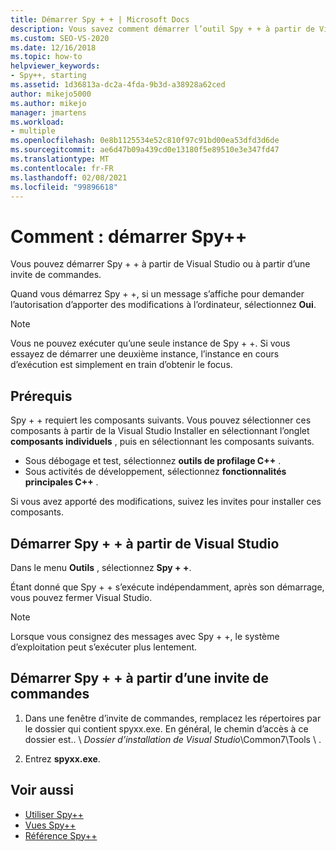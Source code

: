 ```yaml
---
title: Démarrer Spy + + | Microsoft Docs
description: Vous savez comment démarrer l’outil Spy + + à partir de Visual Studio ou à partir d’une invite de commandes lorsque vous souhaitez déboguer une solution.
ms.custom: SEO-VS-2020
ms.date: 12/16/2018
ms.topic: how-to
helpviewer_keywords:
- Spy++, starting
ms.assetid: 1d36813a-dc2a-4fda-9b3d-a38928a62ced
author: mikejo5000
ms.author: mikejo
manager: jmartens
ms.workload:
- multiple
ms.openlocfilehash: 0e8b1125534e52c810f97c91bd00ea53dfd3d6de
ms.sourcegitcommit: ae6d47b09a439cd0e13180f5e89510e3e347fd47
ms.translationtype: MT
ms.contentlocale: fr-FR
ms.lasthandoff: 02/08/2021
ms.locfileid: "99896618"
---
```

# <a name="how-to-start-spy"></a>Comment : démarrer Spy++

Vous pouvez démarrer Spy + + à partir de Visual Studio ou à partir d’une invite de commandes.

 Quand vous démarrez Spy + +, si un message s’affiche pour demander l’autorisation d’apporter des modifications à l’ordinateur, sélectionnez **Oui**.

> [!NOTE]
> Vous ne pouvez exécuter qu’une seule instance de Spy + +. Si vous essayez de démarrer une deuxième instance, l’instance en cours d’exécution est simplement en train d’obtenir le focus.

## <a name="prerequisites"></a>Prérequis

Spy + + requiert les composants suivants. Vous pouvez sélectionner ces composants à partir de la Visual Studio Installer en sélectionnant l’onglet **composants individuels** , puis en sélectionnant les composants suivants.

* Sous débogage et test, sélectionnez **outils de profilage C++** .
* Sous activités de développement, sélectionnez **fonctionnalités principales C++** .

Si vous avez apporté des modifications, suivez les invites pour installer ces composants.

## <a name="start-spy-from-visual-studio"></a>Démarrer Spy + + à partir de Visual Studio

Dans le menu **Outils** , sélectionnez **Spy + +**.

Étant donné que Spy + + s’exécute indépendamment, après son démarrage, vous pouvez fermer Visual Studio.

> [!NOTE]
> Lorsque vous consignez des messages avec Spy + +, le système d’exploitation peut s’exécuter plus lentement.

## <a name="start-spy-at-a-command-prompt"></a>Démarrer Spy + + à partir d’une invite de commandes

1. Dans une fenêtre d’invite de commandes, remplacez les répertoires par le dossier qui contient spyxx.exe. En général, le chemin d’accès à ce dossier est.. \\ *Dossier d’installation de Visual Studio*\Common7\Tools \\ .

2. Entrez **spyxx.exe**.

## <a name="see-also"></a>Voir aussi
- [Utiliser Spy++](../debugger/using-spy-increment.md)
- [Vues Spy++](../debugger/spy-increment-views.md)
- [Référence Spy++](../debugger/spy-increment-reference.md)
